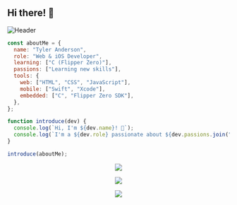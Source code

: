 ## Hi there! 👋

![Header](github-header-img.png)

```js
const aboutMe = {
  name: "Tyler Anderson",
  role: "Web & iOS Developer",
  learning: ["C (Flipper Zero)"],
  passions: ["Learning new skills"],
  tools: {
    web: ["HTML", "CSS", "JavaScript"],
    mobile: ["Swift", "Xcode"],
    embedded: ["C", "Flipper Zero SDK"],
  },
};

function introduce(dev) {
  console.log(`Hi, I'm ${dev.name}! 👋`);
  console.log(`I'm a ${dev.role} passionate about ${dev.passions.join(", ")}.`);
}

introduce(aboutMe);
```

<p align="center">
    <img src="https://github-readme-stats.vercel.app/api/top-langs/?username=TAxelAnderson&layout=compact&theme=tokyonight"/>
</p>
<p align="center">
    <img src="https://github-readme-stats.vercel.app/api?username=TAxelAnderson&rank_icon=github&show_icons=true&theme=tokyonight"/>
</p>
<p align="center">
    <img src="https://skillicons.dev/icons?i=apple,html,css,sass,js,py,c,swift,vscode"/>
</p>
